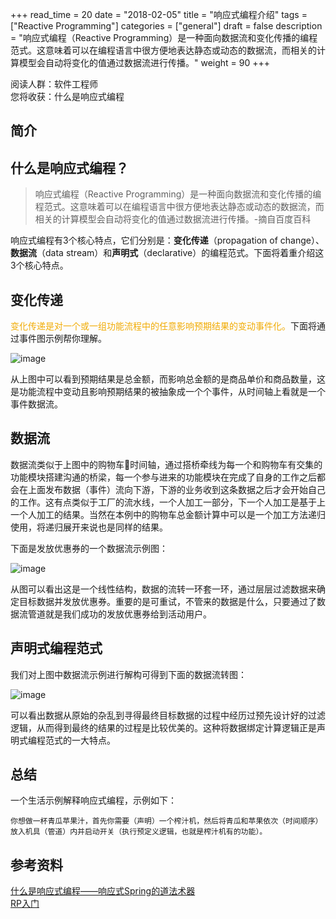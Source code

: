

+++
read_time = 20
date = "2018-02-05"
title = "响应式编程介绍"
tags = ["Reactive Programming"]
categories = ["general"]
draft = false
description = "响应式编程（Reactive Programming）是一种面向数据流和变化传播的编程范式。这意味着可以在编程语言中很方便地表达静态或动态的数据流，而相关的计算模型会自动将变化的值通过数据流进行传播。"
weight = 90
+++

阅读人群：软件工程师   
您将收获：什么是响应式编程


## 简介

## 什么是响应式编程？
> 响应式编程（Reactive Programming）是一种面向数据流和变化传播的编程范式。这意味着可以在编程语言中很方便地表达静态或动态的数据流，而相关的计算模型会自动将变化的值通过数据流进行传播。-摘自百度百科

响应式编程有3个核心特点，它们分别是：**变化传递**（propagation of change）、**数据流**（data stream）和**声明式**（declarative）的编程范式。下面将着重介绍这3个核心特点。

## 变化传递
<font color=#f1ab03>变化传递是对一个或一组功能流程中的任意影响预期结果的变动事件化。</font>下面将通过事件图示例帮你理解。

![image](https://os-qingdao.oss-cn-qingdao.aliyuncs.com/note/image/event-flow.png)

从上图中可以看到预期结果是总金额，而影响总金额的是商品单价和商品数量，这是功能流程中变动且影响预期结果的被抽象成一个个事件，从时间轴上看就是一个事件数据流。

## 数据流
数据流类似于上图中的购物车🛒时间轴，通过搭桥牵线为每一个和购物车有交集的功能模块搭建沟通的桥梁，每一个参与进来的功能模块在完成了自身的工作之后都会在上面发布数据（事件）流向下游，下游的业务收到这条数据之后才会开始自己的工作。这有点类似于工厂的流水线，一个人加工一部分，下一个人加工是基于上一个人加工的结果。当然在本例中的购物车总金额计算中可以是一个加工方法递归使用，将递归展开来说也是同样的结果。

下面是发放优惠券的一个数据流示例图：

![image](https://os-qingdao.oss-cn-qingdao.aliyuncs.com/note/image/data-stream.png)

从图可以看出这是一个线性结构，数据的流转一环套一环，通过层层过滤数据来确定目标数据并发放优惠券。重要的是可重试，不管来的数据是什么，只要通过了数据流管道就是我们成功的发放优惠券给到活动用户。

## 声明式编程范式
我们对上图中数据流示例进行解构可得到下面的数据流转图：

![image](https://os-qingdao.oss-cn-qingdao.aliyuncs.com/note/image/data-stream2.png)

可以看出数据从原始的杂乱到寻得最终目标数据的过程中经历过预先设计好的过滤逻辑，从而得到最终的结果的过程是比较优美的。这种将数据绑定计算逻辑正是声明式编程范式的一大特点。

## 总结
一个生活示例解释响应式编程，示例如下：


```
你想做一杯青瓜苹果汁，首先你需要（声明）一个榨汁机，然后将青瓜和苹果依次（时间顺序）放入机具（管道）内并启动开关（执行预定义逻辑，也就是榨汁机有的功能）。
```


## 参考资料

[什么是响应式编程——响应式Spring的道法术器](https://blog.csdn.net/get_set/article/details/79455258)  
[RP入门](https://github.com/benjycui/introrx-chinese-edition)